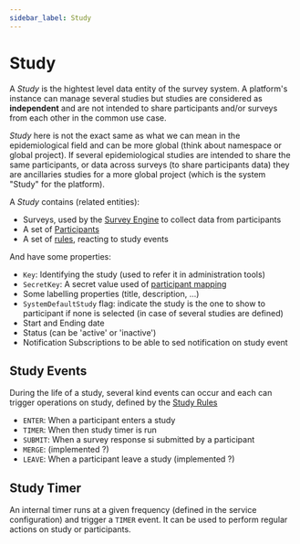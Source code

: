 ```yaml
---
sidebar_label: Study
---
```


# Study

A *Study* is the hightest level data entity of the survey system. A platform's instance can manage several studies but studies are considered as **independent** and are not intended to share participants and/or surveys from each other in the common use case.

*Study* here is not the exact same as what we can mean in the epidemiological field and can be more global (think about namespace or global project). If several epidemiological studies are intended to share the same participants, or data across surveys (to share participants data) they are ancillaries studies for a more global project (which is the system "Study" for the platform). 

A *Study* contains (related entities):
- Surveys, used by the [Survey Engine](../survey-engine/) to collect data from participants
- A set of [Participants](./participants)
- A set of [rules](./study-rules), reacting to study events

And have some properties:
- `Key`: Identifying the study (used to refer it in administration tools)
- `SecretKey`: A secret value used of [participant mapping](./participants#mapping)
- Some labelling properties (title, description, ...)
- `SystemDefaultStudy` flag: indicate the study is the one to show to participant if none is selected (in case of several studies are defined)
- Start and Ending date
- Status (can be 'active' or 'inactive')
- Notification Subscriptions to be able to sed notification on study event

## Study Events

During the life of a study, several kind events can occur and each can trigger operations on study, defined by the [Study Rules](./study-rules)

- `ENTER`: When a participant enters a study
- `TIMER`: When then study timer is run
- `SUBMIT`: When a survey response si submitted by a participant
- `MERGE`: (implemented ?)
- `LEAVE`: When a participant leave a study (implemented ?)

## Study Timer

An internal timer runs at a given frequency (defined in the service configuration) and trigger a `TIMER` event. It can be used to perform regular actions on study or participants.


